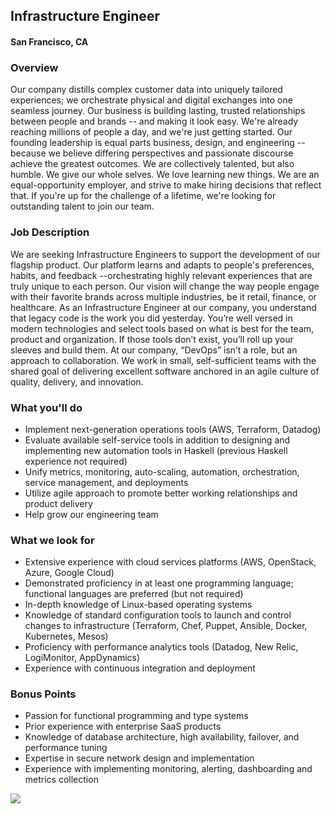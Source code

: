 ## Infrastructure Engineer
#### San Francisco, CA

### Overview
Our company distills complex customer data into uniquely tailored experiences; we orchestrate physical and digital exchanges into one seamless journey. Our business is building lasting, trusted relationships between people and brands -- and making it look easy.
We're already reaching millions of people a day, and we're just getting started. Our founding leadership is equal parts business, design, and engineering -- because we believe differing perspectives and passionate discourse achieve the greatest outcomes. We are collectively talented, but also humble. We give our whole selves. We love learning new things.
We are an equal-opportunity employer, and strive to make hiring decisions that reflect that. If you're up for the challenge of a lifetime, we're looking for outstanding talent to join our team.

### Job Description
We are seeking Infrastructure Engineers to support the development of our flagship product. Our platform learns and adapts to people's preferences, habits, and feedback --orchestrating highly relevant experiences that are truly unique to each person. Our vision will change the way people engage with their favorite brands across multiple industries, be it retail, finance, or healthcare.
As an Infrastructure Engineer at our company, you understand that legacy code is the work you did yesterday. You’re well versed in modern technologies and select tools based on what is best for the team, product and organization. If those tools don’t exist, you’ll roll up your sleeves and build them. At our company, “DevOps” isn’t a role, but an approach to collaboration. We work in small, self-sufficient teams with the shared goal of delivering excellent software anchored in an agile culture of quality, delivery, and innovation.

### What you'll do
+ Implement next-generation operations tools (AWS, Terraform, Datadog)
+ Evaluate available self-service tools in addition to designing and implementing new automation tools in Haskell (previous Haskell experience not required)
+ Unify metrics, monitoring, auto-scaling, automation, orchestration, service management, and deployments
+ Utilize agile approach to promote better working relationships and product delivery
+ Help grow our engineering team

### What we look for
+ Extensive experience with cloud services platforms (AWS, OpenStack, Azure, Google Cloud)
+ Demonstrated proficiency in at least one programming language; functional languages are preferred (but not required)
+ In-depth knowledge of Linux-based operating systems
+ Knowledge of standard configuration tools to launch and control changes to infrastructure (Terraform, Chef, Puppet, Ansible, Docker, Kubernetes, Mesos)
+ Proficiency with performance analytics tools (Datadog, New Relic, LogiMonitor, AppDynamics)
+ Experience with continuous integration and deployment

### Bonus Points
+ Passion for functional programming and type systems
+ Prior experience with enterprise SaaS products
+ Knowledge of database architecture, high availability, failover, and performance tuning
+ Expertise in secure network design and implementation
+ Experience with implementing monitoring, alerting, dashboarding and metrics collection


[<img src='https://dabuttonfactory.com/button.png?t=Learn+More&f=Calibri-Bold&ts=24&tc=fff&hp=20&vp=8&c=5&bgt=unicolored&bgc=29aafe'>](https://letsrockit.co/jobs/vgfrda-infrastructure-engineer)
